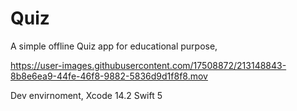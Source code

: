 # Quiz

A simple offline Quiz app for educational purpose,

https://user-images.githubusercontent.com/17508872/213148843-8b8e6ea9-44fe-46f8-9882-5836d9d1f8f8.mov

Dev envirnoment,
Xcode 14.2
Swift 5
